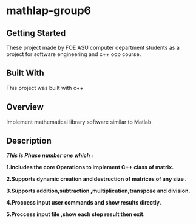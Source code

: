 # mathlap-group6

## Getting Started

These project made by FOE ASU computer department students as a project for software engineering and c++ oop course.

## Built With
This project was built with c++

## Overview
Implement mathematical library software similar to Matlab.

## Description
_**This is Phase number one which :**_

**1.includes the core Operations to implement C++ class of matrix.**

**2.Supports dynamic creation and 	destruction of matrices of any size .**

**3.Supports addition,subtraction ,multiplication,transpose and division.**

**4.Proccess input user commands and show results directly.**

**5.Proccess input file ,show each step result then exit.**



